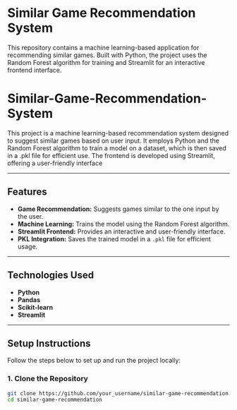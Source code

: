 # Similar Game Recommendation System

This repository contains a machine learning-based application for recommending similar games. Built with Python, the project uses the Random Forest algorithm for training and Streamlit for an interactive frontend interface.



# Similar-Game-Recommendation-System
This project is a machine learning-based recommendation system designed to suggest similar games based on user input. It employs Python and the Random Forest algorithm to train a model on a dataset, which is then saved in a .pkl file for efficient use. The frontend is developed using Streamlit, offering a user-friendly interface 



---

## **Features**
- **Game Recommendation:** Suggests games similar to the one input by the user.
- **Machine Learning:** Trains the model using the Random Forest algorithm.
- **Streamlit Frontend:** Provides an interactive and user-friendly interface.
- **PKL Integration:** Saves the trained model in a `.pkl` file for efficient usage.

---

## **Technologies Used**
- **Python**  
- **Pandas**  
- **Scikit-learn**  
- **Streamlit**  

---

## **Setup Instructions**
Follow the steps below to set up and run the project locally:

### **1. Clone the Repository**
```bash
git clone https://github.com/your_username/similar-game-recommendation.git
cd similar-game-recommendation
